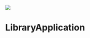 
[![](https://jitpack.io/v/androidKamal/LibraryApplication.svg)](https://jitpack.io/#androidKamal/LibraryApplication)
# LibraryApplication

